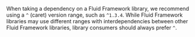 When taking a dependency on a Fluid Framework library, we recommend using a `^` (caret) version range, such as `^1.3.4`.
While Fluid Framework libraries may use different ranges with interdependencies between other Fluid Framework libraries,
library consumers should always prefer `^`.

